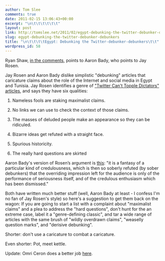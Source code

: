 ```yaml
---
author: Tom Slee
comments: true
date: 2011-02-15 13:06:43+00:00
excerpt: "\n\t\t\t\t\t\t"
layout: post
link: http://tomslee.net/2011/02/egypt-debunking-the-twitter-debunker-debunkers.html
slug: egypt-debunking-the-twitter-debunker-debunkers
title: "\n\t\t\t\tEgypt: Debunking the Twitter-debunker-debunkers\t\t"
wordpress_id: 58
---
```



				

Ryan Shaw, [in the comments](http://whimsley.typepad.com/whimsley/2011/02/egypts-facebook-revolution-looking-under-the-lamp-post-.html?cid=6a00d83451d3b369e2014e8616d965970d#comment-6a00d83451d3b369e2014e8616d965970d), points to Aaron Bady, who points to Jay Rosen.




Jay Rosen and Aaron Bady dislike simplistic "debunking" articles that caricature claims about the role of the Internet and social media in Egypt and Tunisia. Jay Rosen identifies a genre of ["Twitter Can't Topple Dictators" articles](http://pressthink.org/2011/02/the-twitter-cant-topple-dictators-article/), and says they have six qualities:






  1. Nameless fools are staking maximalist claims.


  2. No links we can use to check the context of those claims.


  3. The masses of deluded people make an appearance so they can be ridiculed.


  4. Bizarre ideas get refuted with a straight face.


  5. Spurious historicity.


  6. The really hard questions are skirted




Aaron Bady's version of Rosen’s argument is [this](http://zunguzungu.wordpress.com/2011/02/14/knowing-and-unknowing-the-egyptian-public/): "it is a fantasy of a particular kind of credulousness, which is then so soberly refuted (by sober debunkers) that the overriding impression left for the audience is only of the performance of seriousness itself, and of the credulous enthusiasm which has been dismissed."




Both have written much better stuff (well, Aaron Bady at least - I confess I'm no fan of Jay Rosen's style) so here's a suggestion to get them back on the wagon: If you are going to start a list with a complaint about "maximalist claims" and a plea to address the "hard questions", don't  hunt for the an extreme case, label it a "genre-defining classic", and tar a wide range of articles with the same brush  of "wildly overdrawn claims", "weaselly question marks", and "derisive debunking".




Shorter: don't use a caricature to combat a caricature.




Even shorter: Pot, meet kettle.




Update: Omri Ceron does a better job [here](http://www.iconindexsymbol.com/2011/02/jay-rosen-is-wrong-twitter-revolution-and-facebook-revolution-cyber-utopians-really-do-think-its-that-simple/).


		
